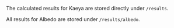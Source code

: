 The calculated results for Kaeya are stored directly under ```/results```.

All results for Albedo are stored under ```/results/albedo```.